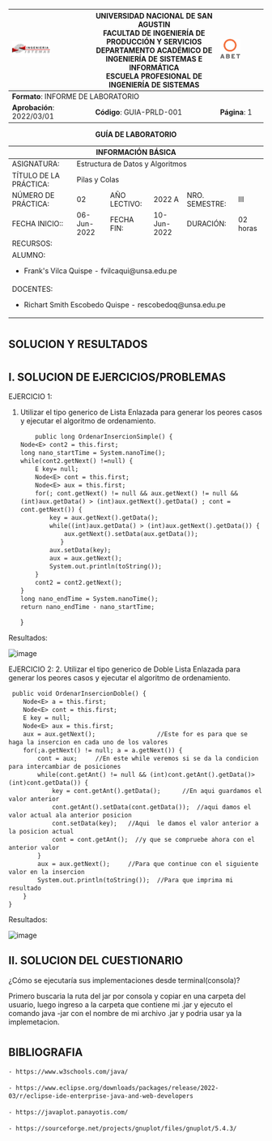 <div align="center">
<table>
    <theader>
        <tr>
            <td><img src="https://github.com/rescobedoq/pw2/blob/main/epis.png?raw=true" alt="EPIS" style="width:50%; height:auto"/></td>
            <th>
                <span style="font-weight:bold;">UNIVERSIDAD NACIONAL DE SAN AGUSTIN</span><br />
                <span style="font-weight:bold;">FACULTAD DE INGENIERÍA DE PRODUCCIÓN Y SERVICIOS</span><br />
                <span style="font-weight:bold;">DEPARTAMENTO ACADÉMICO DE INGENIERÍA DE SISTEMAS E INFORMÁTICA</span><br />
                <span style="font-weight:bold;">ESCUELA PROFESIONAL DE INGENIERÍA DE SISTEMAS</span>
            </th>
            <td><img src="https://github.com/rescobedoq/pw2/blob/main/abet.png?raw=true" alt="ABET" style="width:50%; height:auto"/></td>
        </tr>
    </theader>
    <tbody>
        <tr><td colspan="3"><span style="font-weight:bold;">Formato</span>: INFORME DE LABORATORIO</td></tr>
        <tr><td><span style="font-weight:bold;">Aprobación</span>:  2022/03/01</td><td><span style="font-weight:bold;">Código</span>: GUIA-PRLD-001</td><td><span style="font-weight:bold;">Página</span>: 1</td></tr>
    </tbody>
</table>
</div>
<div align="center">
<span style="font-weight:bold;">GUÍA DE LABORATORIO</span><br />
</div>

<table>
<theader>
<tr><th colspan="6">INFORMACIÓN BÁSICA</th></tr>
</theader>
<tbody>
<tr><td>ASIGNATURA:</td><td colspan="5">Estructura de Datos y Algoritmos</td></tr>
<tr><td>TÍTULO DE LA PRÁCTICA:</td><td colspan="5">Pilas y Colas</td></tr>
<tr>
<td>NÚMERO DE PRÁCTICA:</td><td>02</td><td>AÑO LECTIVO:</td><td>2022 A</td><td>NRO. SEMESTRE:</td><td>III</td>
</tr>
<tr>
<td>FECHA INICIO::</td><td>06-Jun-2022</td><td>FECHA FIN:</td><td>10-Jun-2022</td><td>DURACIÓN:</td><td>02 horas</td>
</tr>
<tr><td colspan="6">RECURSOS:
</td>
</<tr>
  <tr><td colspan="6">ALUMNO:
<ul>
<li>Frank's Vilca Quispe - fvilcaqui@unsa.edu.pe</li>
</ul>
</td>
</<tr>
<tr><td colspan="6">DOCENTES:
<ul>
<li>Richart Smith Escobedo Quispe - rescobedoq@unsa.edu.pe</li>
</ul>
</td>
</<tr>
</tdbody>
</table>

#
   ## SOLUCION Y RESULTADOS
#

## I. SOLUCION DE EJERCICIOS/PROBLEMAS
   EJERCICIO 1:
 1.  Utilizar el tipo generico de Lista Enlazada para generar los peores casos y ejecutar el algoritmo de ordenamiento.
    
             public long OrdenarInsercionSimple() {
		 Node<E> cont2 = this.first;
		 long nano_startTime = System.nanoTime(); 
		 while(cont2.getNext() !=null) {
			 E key= null;
			 Node<E> cont = this.first;
			 Node<E> aux = this.first;
			 for(; cont.getNext() != null && aux.getNext() != null && (int)aux.getData() > (int)aux.getNext().getData() ; cont = cont.getNext()) {
				 key = aux.getNext().getData();
				 while((int)aux.getData() > (int)aux.getNext().getData()) {
	                 aux.getNext().setData(aux.getData());
			       	}
	             aux.setData(key);
	             aux = aux.getNext();
	             System.out.println(toString());
			 }
			 cont2 = cont2.getNext();
		 }
		 long nano_endTime = System.nanoTime();		
		 return nano_endTime - nano_startTime;	
	    }		
    
      
    
    
Resultados:

![image](https://user-images.githubusercontent.com/87882802/173258980-77bdd35f-a861-40e6-94cf-e5f2557f36e8.png)


   EJERCICIO 2:
2.  Utilizar el tipo generico de Doble Lista Enlazada para generar los peores casos y ejecutar el algoritmo de ordenamiento.
	
	 public void OrdenarInsercionDoble() {
		Node<E> a = this.first;
		Node<E> cont = this.first;
		E key = null;
		Node<E> aux = this.first;
		aux = aux.getNext();                 //Este for es para que se haga la insercion en cada uno de los valores
		for(;a.getNext() != null; a = a.getNext()) {
			cont = aux;     //En este while veremos si se da la condicion para intercambiar de posiciones
			while(cont.getAnt() != null && (int)cont.getAnt().getData()>(int)cont.getData()) {
				key = cont.getAnt().getData();      //En aqui guardamos el valor anterior
				cont.getAnt().setData(cont.getData());  //aqui damos el valor actual ala anterior posicion
				cont.setData(key);   //Aqui  le damos el valor anterior a la posicion actual
				cont = cont.getAnt();  //y que se compruebe ahora con el anterior valor
			}
			aux = aux.getNext();     //Para que continue con el siguiente valor en la insercion
			System.out.println(toString());  //Para que imprima mi resultado
		}     		
	}
    

   Resultados:
	
![image](https://user-images.githubusercontent.com/87882802/173260974-82801b7d-9f13-432b-809d-c57ece10dfbf.png)

	
## II. SOLUCION DEL CUESTIONARIO

¿Cómo se ejecutaría sus implementaciones desde terminal(consola)? 

Primero buscaria la ruta del jar por consola y copiar en una carpeta del usuario, luego ingreso a la carpeta que contiene mi .jar
y ejecuto el comando java -jar con el nombre de mi archivo .jar y podria usar ya la implemetacion.
 




#

   ## BIBLIOGRAFIA
    - https://www.w3schools.com/java/
    
    - https://www.eclipse.org/downloads/packages/release/2022-03/r/eclipse-ide-enterprise-java-and-web-developers
    
    - https://javaplot.panayotis.com/
    
    - https://sourceforge.net/projects/gnuplot/files/gnuplot/5.4.3/


   
#

  
